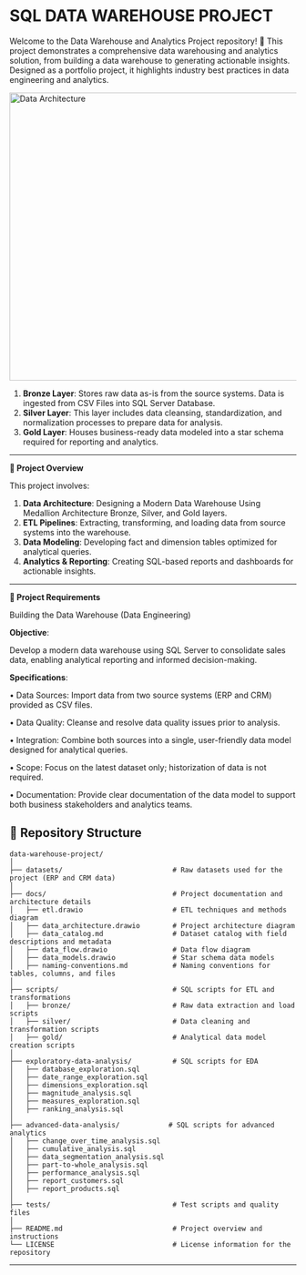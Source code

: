 # SQL DATA WAREHOUSE PROJECT

Welcome to the Data Warehouse and Analytics Project repository! 🚀
This project demonstrates a comprehensive data warehousing and analytics solution, from building a data warehouse to generating actionable insights. Designed as a portfolio project, it highlights industry best practices in data engineering and analytics.


<img width="841" height="506" alt="Data Architecture " src="https://github.com/user-attachments/assets/f608e6e8-64d2-4c96-ad1c-2516378b9aa6" />



1.	**Bronze Layer**: Stores raw data as-is from the source systems. Data is ingested from CSV Files into SQL Server Database.
2.	**Silver Layer**: This layer includes data cleansing, standardization, and normalization processes to prepare data for analysis.
3.	**Gold Layer**: Houses business-ready data modeled into a star schema required for reporting and analytics.

-------------------------------------------------------------------------------------------------------------------------------------------------------------

**📖 Project Overview**

This project involves:
1.	**Data Architecture**: Designing a Modern Data Warehouse Using Medallion Architecture Bronze, Silver, and Gold layers.
2.	**ETL Pipelines**: Extracting, transforming, and loading data from source systems into the warehouse.
3.	**Data Modeling**: Developing fact and dimension tables optimized for analytical queries.
4.	**Analytics & Reporting**: Creating SQL-based reports and dashboards for actionable insights.

-------------------------------------------------------------------------------------------------------------------------------------------------------------

**🚀 Project Requirements**

Building the Data Warehouse (Data Engineering)

**Objective**:

Develop a modern data warehouse using SQL Server to consolidate sales data, enabling analytical reporting and informed decision-making.


**Specifications**:

•	Data Sources: Import data from two source systems (ERP and CRM) provided as CSV files.

•	Data Quality: Cleanse and resolve data quality issues prior to analysis.

•	Integration: Combine both sources into a single, user-friendly data model designed for analytical queries.

•	Scope: Focus on the latest dataset only; historization of data is not required.

•	Documentation: Provide clear documentation of the data model to support both business stakeholders and analytics teams.

## 📂 Repository Structure
```
data-warehouse-project/
│
├── datasets/                           # Raw datasets used for the project (ERP and CRM data)
│
├── docs/                               # Project documentation and architecture details
│   ├── etl.drawio                      # ETL techniques and methods diagram
│   ├── data_architecture.drawio        # Project architecture diagram
│   ├── data_catalog.md                 # Dataset catalog with field descriptions and metadata
│   ├── data_flow.drawio                # Data flow diagram
│   ├── data_models.drawio              # Star schema data models
│   ├── naming-conventions.md           # Naming conventions for tables, columns, and files
│
├── scripts/                            # SQL scripts for ETL and transformations
│   ├── bronze/                         # Raw data extraction and load scripts
│   ├── silver/                         # Data cleaning and transformation scripts
│   ├── gold/                           # Analytical data model creation scripts
│
├── exploratory-data-analysis/          # SQL scripts for EDA
│   ├── database_exploration.sql
│   ├── date_range_exploration.sql
│   ├── dimensions_exploration.sql
│   ├── magnitude_analysis.sql
│   ├── measures_exploration.sql
│   ├── ranking_analysis.sql
│
├── advanced-data-analysis/            # SQL scripts for advanced analytics
│   ├── change_over_time_analysis.sql
│   ├── cumulative_analysis.sql
│   ├── data_segmentation_analysis.sql
│   ├── part-to-whole_analysis.sql
│   ├── performance_analysis.sql
│   ├── report_customers.sql
│   ├── report_products.sql
│
├── tests/                              # Test scripts and quality files
│
├── README.md                           # Project overview and instructions
└── LICENSE                             # License information for the repository
```
---
